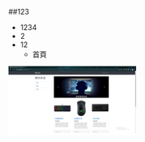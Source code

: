  ##123
 
 * 1234
 * 2
 * 12
   * 首頁
<img src="https://github.com/z83520/TestWeb/blob/main/jpg/%E9%A6%96%E9%A0%81.jpg" width="50%">
